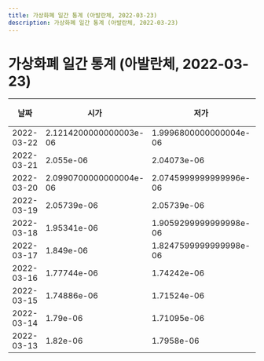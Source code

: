 ```yaml
---
title: 가상화폐 일간 통계 (아발란체, 2022-03-23)
description: 가상화폐 일간 통계 (아발란체, 2022-03-23)
---
```



가상화폐 일간 통계 (아발란체, 2022-03-23)
===

|날짜|시가|저가|고가|종가|비고|
|--|--|--|--|--|--|
|2022-03-22|2.1214200000000003e-06|1.9996800000000004e-06|2.1214200000000003e-06|1.9996800000000004e-06|    |
|2022-03-21|2.055e-06|2.04073e-06|2.24199e-06|2.12607e-06|    |
|2022-03-20|2.0990700000000004e-06|2.0745999999999996e-06|2.13412e-06|2.0745999999999996e-06|    |
|2022-03-19|2.05739e-06|2.05739e-06|2.18348e-06|2.13031e-06|    |
|2022-03-18|1.95341e-06|1.9059299999999998e-06|2.05739e-06|2.05739e-06|    |
|2022-03-17|1.849e-06|1.8247599999999998e-06|1.9880000000000003e-06|1.94156e-06|    |
|2022-03-16|1.77744e-06|1.74242e-06|1.77744e-06|1.74678e-06|    |
|2022-03-15|1.74886e-06|1.71524e-06|1.77692e-06|1.77692e-06|    |
|2022-03-14|1.79e-06|1.71095e-06|1.79e-06|1.71522e-06|    |
|2022-03-13|1.82e-06|1.7958e-06|1.8375799999999999e-06|1.7958e-06|    |

